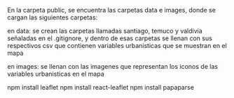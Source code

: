 En la carpeta public, se encuentra las carpetas data e images, donde se cargan las siguientes carpetas:

en data: se crean las carpetas llamadas santiago, temuco y valdivia señaladas en el .gitignore, y dentro de esas carpetas se llenan
con sus respectivos csv que contienen variables urbanisticas que se muestran en el mapa

en images: se llenan con las imagenes que representan los iconos de las variables urbanisticas en el mapa


npm install leaflet
npm install react-leaflet
npm install papaparse 